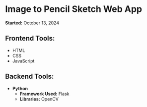 # Image to Pencil Sketch Web App

**Started:** October 13, 2024

## Frontend Tools:
- HTML
- CSS
- JavaScript

## Backend Tools:
- **Python**
  - **Framework Used:** Flask
  - **Libraries:** OpenCV

